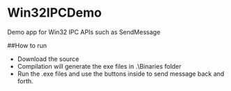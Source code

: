# Win32IPCDemo
Demo app for Win32 IPC APIs such as SendMessage

##How to run
- Download the source
- Compilation will generate the exe files in .\Binaries folder
- Run the .exe files and use the buttons inside to send message back and forth.
